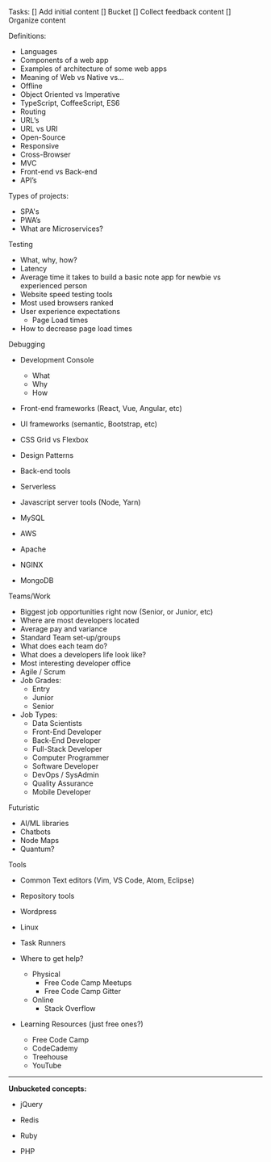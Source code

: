Tasks:
  [] Add initial content
  [] Bucket
  [] Collect feedback content
  [] Organize content


Definitions:
* Languages
* Components of a web app
* Examples of architecture of some web apps
* Meaning of Web vs Native vs…
* Offline
* Object Oriented vs Imperative
* TypeScript, CoffeeScript, ES6
* Routing
* URL’s
* URL vs URI
* Open-Source
* Responsive
* Cross-Browser
* MVC
* Front-end vs Back-end
* API’s

Types of projects:
* SPA's
* PWA’s
* What are Microservices?

Testing
* What, why, how?
* Latency
* Average time it takes to build a basic note app for newbie vs experienced person
* Website speed testing tools
* Most used browsers ranked
* User experience expectations
    - Page Load times
* How to decrease page load times

Debugging
* Development Console
    - What
    - Why
    - How

* Front-end frameworks (React, Vue, Angular, etc)
* UI frameworks (semantic, Bootstrap, etc)
* CSS Grid vs Flexbox
* Design Patterns

* Back-end tools
* Serverless
* Javascript server tools (Node, Yarn)
* MySQL
* AWS
* Apache
* NGINX
* MongoDB

Teams/Work
* Biggest job opportunities right now (Senior, or Junior, etc)
* Where are most developers located
* Average pay and variance
* Standard Team set-up/groups
* What does each team do?
* What does a developers life look like?
* Most interesting developer office
* Agile / Scrum
* Job Grades:
    - Entry
    - Junior
    - Senior
* Job Types:
    - Data Scientists
    - Front-End Developer
    - Back-End Developer
    - Full-Stack Developer
    - Computer Programmer
    - Software Developer
    - DevOps / SysAdmin
    - Quality Assurance
    - Mobile Developer

Futuristic
* AI/ML libraries
* Chatbots
* Node Maps
* Quantum?

Tools
* Common Text editors (Vim, VS Code, Atom, Eclipse)
* Repository tools

* Wordpress
* Linux
* Task Runners

* Where to get help?
    - Physical
        - Free Code Camp Meetups
        - Free Code Camp Gitter
    - Online
        - Stack Overflow

* Learning Resources (just free ones?)
    - Free Code Camp
    - CodeCademy
    - Treehouse
    - YouTube

********

**Unbucketed concepts:**

* jQuery
* Redis

* Ruby
* PHP
